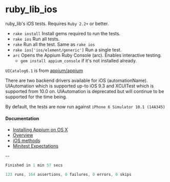 ruby_lib_ios
=====================

ruby_lib's iOS tests. Requires `Ruby 2.2+` or better.

- `rake install` Install gems required to run the tests.
- `rake ios` Run all tests.
- `rake` Run all the test. Same as `rake ios`
- `rake ios['ios/element/generic']` Run a single test.
- `arc` Opens the Appium Ruby Console (arc). Enables interactive testing.
  - `gem install appium_console` if it's not installed already.

`UICatalog6.1` is from [appium/appium](https://github.com/appium/appium/blob/master/assets/UICatalog6.1.app.zip)

There are two backend drivers available for iOS (automationName). UIAutomation which is supported up-to iOS 9.3 and XCUITest which is supported from 10.0 on. UIAutomation is deprecated but will continue to be supported for the time being.

By default, the tests are now run against `iPhone 6 Simulator 10.1 (14A345)`
#### Documentation

- [Installing Appium on OS X](https://github.com/appium/ruby_console/blob/master/osx.md)
- [Overview](https://github.com/appium/ruby_lib/blob/master/docs/docs.md)
- [iOS methods](https://github.com/appium/ruby_lib/blob/master/docs/ios_docs.md)
- [Minitest Expectations](http://ruby-doc.org/stdlib-1.9.3/libdoc/minitest/spec/rdoc/MiniTest/Expectations.html)

--

```java
Finished in 1 min 57 secs

123 runs, 164 assertions, 0 failures, 0 errors, 0 skips
```
